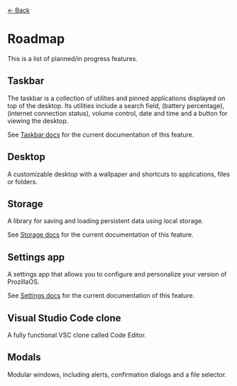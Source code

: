 [← Back](../README.md)

# Roadmap

This is a list of planned/in progress features.

## Taskbar

The taskbar is a collection of utilities and pinned applications displayed on top of the desktop. Its utilities include a search field, (battery percentage), (internet connection status), volume control, date and time and a button for viewing the desktop.

See [Taskbar docs](../features/taskbar/README.md) for the current documentation of this feature.

## Desktop

A customizable desktop with a wallpaper and shortcuts to applications, files or folders.

## Storage

A library for saving and loading persistent data using local storage.

See [Storage docs](../features/storage/README.md) for the current documentation of this feature.

## Settings app

A settings app that allows you to configure and personalize your version of ProzillaOS.

See [Settings docs](../features/applications/settings/README.md) for the current documentation of this feature.

## Visual Studio Code clone

A fully functional VSC clone called Code Editor.

## Modals

Modular windows, including alerts, confirmation dialogs and a file selector.
